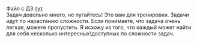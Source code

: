 
Файл с ДЗ [тут](https://docs.google.com/document/d/1dllPVnMj5XqxlvpesJSpoVgXu60r1sxKrNR1KT0J8jE/edit?usp=share_link)  
Задач довольно много, не пугайтесь! Это вам для тренировки. Задачи идут по нарастанию сложности. Если понимаете, что задача очень легкая, можете пропустить. Я исхожу из того, что каждый может найти для себя несколько интересных\доступных по сложности задач.